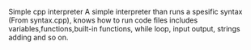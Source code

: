 Simple cpp interpreter
A simple interpreter than runs a spesific syntax (From syntax.cpp), knows how to run code files includes variables,functions,built-in functions, while loop, input output, strings adding and so on.
